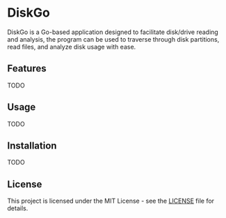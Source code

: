 # DiskGo

DiskGo is a Go-based application designed to facilitate disk/drive reading and analysis, the program can be used to traverse through disk partitions, read files, and analyze disk usage with ease.

## Features

TODO

## Usage

TODO

## Installation

TODO

## License

This project is licensed under the MIT License - see the [LICENSE](LICENSE) file for details.
